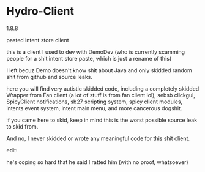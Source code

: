 # Hydro-Client

1.8.8 

pasted intent store client

this is a client I used to dev with DemoDev (who is currently scamming people for a shit intent store paste, which is just a rename of this)

I left becuz Demo doesn't know shit about Java and only skidded random shit from github and source leaks.

here you will find very autistic skidded code, including a completely skidded Wrapper from Fan client (a lot of stuff is from fan client lol), sebsb clickgui, SpicyClient notifications, sb27 scripting system, spicy client modules, intents event system, intent main menu, and more cancerous dogshit.

if you came here to skid, keep in mind this is the worst possible source leak to skid from.

And no, I never skidded or wrote any meaningful code for this shit client.


edit:

he's coping so hard that he said I ratted him (with no proof, whatsoever)

